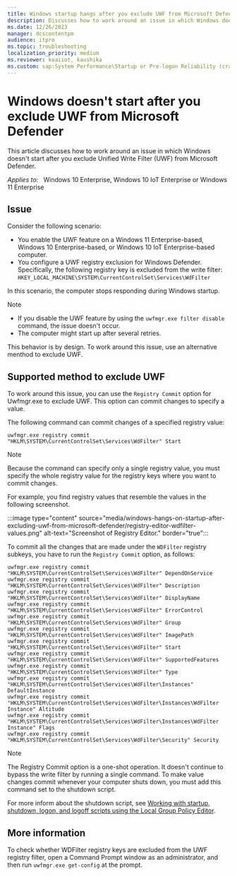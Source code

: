 ```yaml
---
title: Windows startup hangs after you exclude UWF from Microsoft Defender
description: Discusses how to work around an issue in which Windows doesn't start after you exclude the UWF feature from Microsoft Defender.
ms.date: 12/26/2023
manager: dcscontentpm
audience: itpro
ms.topic: troubleshooting
localization_priority: medium
ms.reviewer: koaiiot, kaushika
ms.custom: sap:System Performance\Startup or Pre-logon Reliability (crash, errors, bug check or Blue Screen), csstroubleshoot
---
```

# Windows doesn't start after you exclude UWF from Microsoft Defender

This article discusses how to work around an issue in which Windows doesn't start after you exclude Unified Write Filter (UWF) from Microsoft Defender.

_Applies to:_ &nbsp; Windows 10 Enterprise, Windows 10 IoT Enterprise or Windows 11 Enterprise

## Issue

Consider the following scenario:

- You enable the UWF feature on a Windows 11 Enterprise-based, Windows 10 Enterprise-based, or Windows 10 IoT Enterprise-based computer.
- You configure a UWF registry exclusion for Windows Defender. Specifically, the following registry key is excluded from the write filter:  
  `HKEY_LOCAL_MACHINE\SYSTEM\CurrentControlSet\Services\WdFilter`

In this scenario, the computer stops responding during Windows startup.

> [!NOTE]
>
> - If you disable the UWF feature by using the `uwfmgr.exe filter disable` command, the issue doesn't occur.
> - The computer might start up after several retries.

This behavior is by design. To work around this issue, use an alternative menthod to exclude UWF.

## Supported method to exclude UWF

To work around this issue, you can use the `Registry Commit` option for Uwfmgr.exe to exclude UWF. This option can commit changes to specify a value.

The following command can commit changes of a specified registry value:

```console
uwfmgr.exe registry commit "HKLM\SYSTEM\CurrentControlSet\Services\WdFilter" Start
```

> [!NOTE]
> Because the command can specify only a single registry value, you must specify the whole registry value for the registry keys where you want to commit changes.

For example, you find registry values that resemble the values in the following screenshot.

:::image type="content" source="media/windows-hangs-on-startup-after-excluding-uwf-from-microsoft-defender/registry-editor-wdfilter-values.png" alt-text="Screenshot of Registry Editor." border="true":::

To commit all the changes that are made under the `WDFilter` registry subkeys, you have to run the `Registry Commit` option, as follows:

```console
uwfmgr.exe registry commit "HKLM\SYSTEM\CurrentControlSet\Services\WdFilter" DependOnService
uwfmgr.exe registry commit "HKLM\SYSTEM\CurrentControlSet\Services\WdFilter" Description
uwfmgr.exe registry commit "HKLM\SYSTEM\CurrentControlSet\Services\WdFilter" DisplayName
uwfmgr.exe registry commit "HKLM\SYSTEM\CurrentControlSet\Services\WdFilter" ErrorControl
uwfmgr.exe registry commit "HKLM\SYSTEM\CurrentControlSet\Services\WdFilter" Group
uwfmgr.exe registry commit "HKLM\SYSTEM\CurrentControlSet\Services\WdFilter" ImagePath
uwfmgr.exe registry commit "HKLM\SYSTEM\CurrentControlSet\Services\WdFilter" Start
uwfmgr.exe registry commit "HKLM\SYSTEM\CurrentControlSet\Services\WdFilter" SupportedFeatures
uwfmgr.exe registry commit "HKLM\SYSTEM\CurrentControlSet\Services\WdFilter" Type
uwfmgr.exe registry commit "HKLM\SYSTEM\CurrentControlSet\Services\WdFilter\Instances" DefaultInstance
uwfmgr.exe registry commit "HKLM\SYSTEM\CurrentControlSet\Services\WdFilter\Instances\WdFilter Instance" Altitude
uwfmgr.exe registry commit "HKLM\SYSTEM\CurrentControlSet\Services\WdFilter\Instances\WdFilter Instance" Flags
uwfmgr.exe registry commit "HKLM\SYSTEM\CurrentControlSet\Services\WdFilter\Security" Security
```

> [!NOTE]
> The Registry Commit option is a one-shot operation. It doesn't continue to bypass the write filter by running a single command. To make value changes commit whenever your computer shuts down, you must add this command set to the shutdown script.

For more inform about the shutdown script, see [Working with startup, shutdown, logon, and logoff scripts using the Local Group Policy Editor](/previous-versions/windows/it-pro/windows-server-2012-R2-and-2012/dn789190(v=ws.11)#how-to-assign-computer-shutdown-scripts).

## More information

To check whether WDFilter registry keys are excluded from the UWF registry filter, open a Command Prompt window as an administrator, and then run `uwfmgr.exe get-config` at the prompt.
